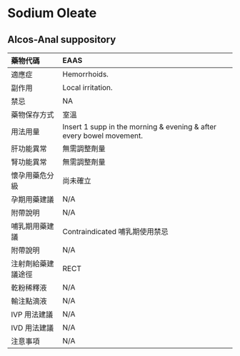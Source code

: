 # Sodium Oleate

## Alcos-Anal suppository

| 藥物代碼           | EAAS                                                                 |
|:-------------------|:---------------------------------------------------------------------|
| 適應症             | Hemorrhoids.                                                         |
| 副作用             | Local irritation.                                                    |
| 禁忌               | NA                                                                   |
| 藥物保存方式       | 室溫                                                                 |
| 用法用量           | Insert 1 supp in the morning & evening & after every bowel movement. |
| 肝功能異常         | 無需調整劑量                                                         |
| 腎功能異常         | 無需調整劑量                                                         |
| 懷孕用藥危分級     | 尚未確立                                                             |
| 孕期用藥建議       | N/A                                                                  |
| 附帶說明           | N/A                                                                  |
| 哺乳期用藥建議     | Contraindicated 哺乳期使用禁忌                                       |
| 附帶說明           | N/A                                                                  |
| 注射劑給藥建議途徑 | RECT                                                                 |
| 乾粉稀釋液         | N/A                                                                  |
| 輸注點滴液         | N/A                                                                  |
| IVP 用法建議       | N/A                                                                  |
| IVD 用法建議       | N/A                                                                  |
| 注意事項           | N/A                                                                  |

